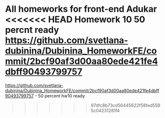 All homeworks for front-end Adukar
<<<<<<< HEAD
Homework 10 50 percnt ready
https://github.com/svetlana-dubinina/Dubinina_HomeworkFE/commit/2bcf90af3d00aa80ede421fe4dbff90493799757
=======
https://github.com/svetlana-dubinina/Dubinina_HomeworkFE/commit/2bcf90af3d00aa80ede421fe4dbff90493799757 - 50 percent hw10 ready
>>>>>>> 97dfc8b73cd56445622f58fed5595c04231281f4
